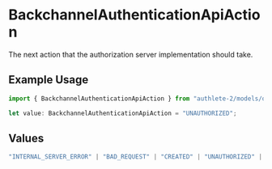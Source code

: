 # BackchannelAuthenticationApiAction

The next action that the authorization server implementation should take.

## Example Usage

```typescript
import { BackchannelAuthenticationApiAction } from "authlete-2/models/operations";

let value: BackchannelAuthenticationApiAction = "UNAUTHORIZED";
```

## Values

```typescript
"INTERNAL_SERVER_ERROR" | "BAD_REQUEST" | "CREATED" | "UNAUTHORIZED" | "FORBIDDEN" | "JSON" | "JWT" | "OK"
```